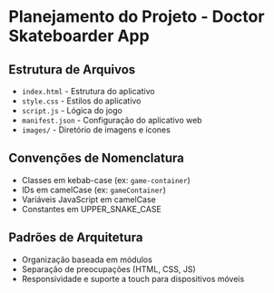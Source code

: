 # Planejamento do Projeto - Doctor Skateboarder App

## Estrutura de Arquivos
- `index.html` - Estrutura do aplicativo
- `style.css` - Estilos do aplicativo
- `script.js` - Lógica do jogo
- `manifest.json` - Configuração do aplicativo web
- `images/` - Diretório de imagens e ícones

## Convenções de Nomenclatura
- Classes em kebab-case (ex: `game-container`)
- IDs em camelCase (ex: `gameContainer`)
- Variáveis JavaScript em camelCase
- Constantes em UPPER_SNAKE_CASE

## Padrões de Arquitetura
- Organização baseada em módulos
- Separação de preocupações (HTML, CSS, JS)
- Responsividade e suporte a touch para dispositivos móveis 